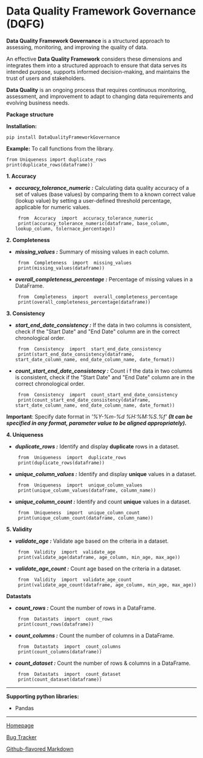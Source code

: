 
  

# Data Quality Framework Governance (DQFG)

  

  

**Data Quality Framework Governance** is a structured approach to assessing, monitoring, and improving the quality of data.

  

  

An effective **Data Quality Framework** considers these dimensions and integrates them into a structured approach to ensure that data serves its intended purpose, supports informed decision-making, and maintains the trust of users and stakeholders.

  

  

**Data Quality** is an ongoing process that requires continuous monitoring, assessment, and improvement to adapt to changing data requirements and evolving business needs.

  

  

**Package structure**

  

  

**Installation:**

  

  

	pip install DataQualityFrameworkGovernance

  

**Example:** To call functions from the library.

  

  

	from Uniqueness import duplicate_rows
	print(duplicate_rows(dataframe))

  
**1. Accuracy**

  

  

-  ***accuracy_tolerance_numeric :*** Calculating data quality accuracy of a set of values (base values) by comparing them to a known correct value (lookup value) by setting a user-defined threshold percentage, applicable for numeric values.

		from  Accuracy  import  accuracy_tolerance_numeric
		print(accuracy_tolerance_numeric(dataframe, base_column, lookup_column, tolernace_percentage))

  
  

**2. Completeness**

  

  

-  ***missing_values :*** Summary of missing values in each column.

		from  Completeness  import  missing_values
		print(missing_values(dataframe))

  

-  ***overall_completeness_percentage :*** Percentage of missing values in a DataFrame. 

  
		from  Completeness  import  overall_completeness_percentage
		print(overall_completeness_percentage(dataframe))

  
**3. Consistency**

  

  

-  ***start_end_date_consistency :*** If the data in two columns is consistent, check if the "Start Date" and "End Date" column are in the correct chronological order. 

  
  		from  Consistency  import  start_end_date_consistency
		print(start_end_date_consistency(dataframe, start_date_column_name, end_date_column_name, date_format))

-  ***count_start_end_date_consistency :*** Count i	f the data in two columns is consistent, check if the "Start Date" and "End Date" column are in the correct chronological order. 

  
  		from  Consistency  import  count_start_end_date_consistency
		print(count_start_end_date_consistency(dataframe, start_date_column_name, end_date_column_name, date_format))
  
**Important**: Specify date format in *'%Y-%m-%d %H:%M:%S.%f'*  ***(It can be specified in any format, parameter value to be aligned appropriately).***
  

**4. Uniqueness**

  

  

  

-  ***duplicate_rows :*** Identify and display **duplicate** rows in a dataset. 

  
		from  Uniqueness  import  duplicate_rows
		print(duplicate_rows(dataframe))
  

-  ***unique_column_values :*** Identify and display **unique** values in a dataset. 

		from  Uniqueness  import  unique_column_values
		print(unique_column_values(dataframe, column_name))

-  ***unique_column_count :*** Identify and count **unique** values in a dataset. 

		from  Uniqueness  import  unique_column_count
		print(unique_column_count(dataframe, column_name))


**5. Validity**

-  ***validate_age :*** Validate age based on the criteria in a dataset. 

  		from  Validity  import  validate_age
		print(validate_age(dataframe, age_column, min_age, max_age))

-  ***validate_age_count :*** Count age based on the criteria in a dataset. 

  		from  Validity  import  validate_age_count
		print(validate_age_count(dataframe, age_column, min_age, max_age))
  

**Datastats**

  

  

-  ***count_rows :*** Count the number of rows in a DataFrame. 
  
  		from  Datastats  import  count_rows
		print(count_rows(dataframe))
  

  

-  ***count_columns :*** Count the number of columns in a DataFrame. 

    
  		from  Datastats  import  count_columns
		print(count_columns(dataframe))

  

-  ***count_dataset :*** Count the number of rows & columns in a DataFrame. 
    
  		from  Datastats  import  count_dataset
		print(count_dataset(dataframe))

 

  


  

  

****

  

  

**Supporting python libraries:**

  

- Pandas

  

  

****

  

[Homepage](https://github.com/RajithPrabakaran/DataQualityFrameworkGovernance)

  

  

[Bug Tracker](https://github.com/RajithPrabakaran/DataQualityFrameworkGovernance/issues)

  

  

[Github-flavored Markdown](https://guides.github.com/features/mastering-markdown/)